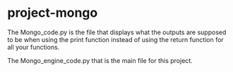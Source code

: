 # project-mongo

The Mongo_code.py is the file that displays what the outputs are supposed to be when using the print function instead of using the return function for all your functions.


The Mongo_engine_code.py that is the main file for this project.
